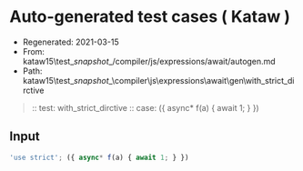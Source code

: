 # Auto-generated test cases ( Kataw )
- Regenerated: 2021-03-15
- From: kataw15\test\__snapshot__/compiler/js/expressions/await/autogen.md
- Path: kataw15\test\__snapshot__\compiler\js\expressions\await\gen\with_strict_dirctive
> :: test: with_strict_dirctive
> :: case: ({ async* f(a) { await 1; } })
## Input

`````js
'use strict'; ({ async* f(a) { await 1; } })
`````
